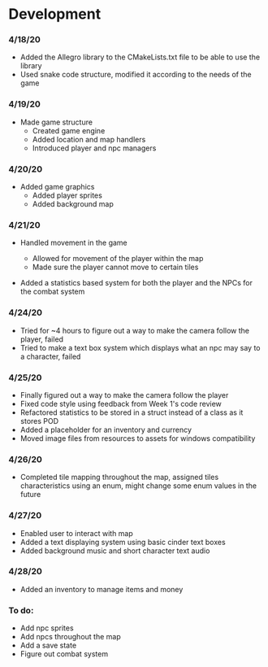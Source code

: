 # Development

### 4/18/20
* Added the Allegro library to the CMakeLists.txt file to be able to use the library
* Used snake code structure, modified it according to the needs of the game

### 4/19/20
* Made game structure
    * Created game engine
    * Added location and map handlers
    * Introduced player and npc managers

### 4/20/20
* Added game graphics
    * Added player sprites
    * Added background map

### 4/21/20
* Handled movement in the game
    * Allowed for movement of the player within the map
    * Made sure the player cannot move to certain tiles

* Added a statistics based system for both the player and the NPCs for the combat system

### 4/24/20
* Tried for ~4 hours to figure out a way to make the camera follow the player, failed
* Tried to make a text box system which displays what an npc may say to a character, failed

### 4/25/20
* Finally figured out a way to make the camera follow the player
* Fixed code style using feedback from Week 1's code review
* Refactored statistics to be stored in a struct instead of a class as it stores POD
* Added a placeholder for an inventory and currency
* Moved image files from resources to assets for windows compatibility

### 4/26/20
* Completed tile mapping throughout the map, assigned tiles characteristics using an enum, might change some enum values in the future

### 4/27/20
* Enabled user to interact with map
* Added a text displaying system using basic cinder text boxes
* Added background music and short character text audio

### 4/28/20
* Added an inventory to manage items and money

### To do:
* Add npc sprites
* Add npcs throughout the map
* Add a save state
* Figure out combat system